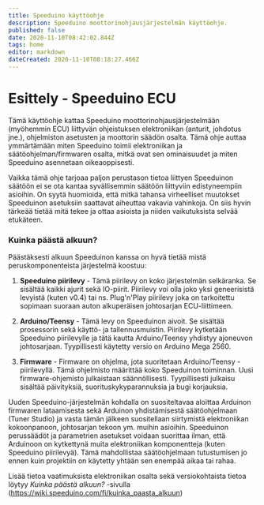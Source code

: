 ```yaml
---
title: Speeduino käyttöohje
description: Speeduino moottorinohjausjärjestelmän käyttöohje.
published: false
date: 2020-11-10T08:42:02.844Z
tags: home
editor: markdown
dateCreated: 2020-11-10T08:18:27.466Z
---
```


# Esittely - Speeduino ECU
Tämä käyttöohje kattaa Speeduino moottorinohjausjärjestelmään (myöhemmin ECU) liittyvän ohjeistuksen elektroniikan (anturit, johdotus jne.), ohjelmiston asetusten ja moottorin säädön osalta. Tämä ohje auttaa ymmärtämään miten Speeduino toimii elektroniikan ja säätöohjelman/firmwaren osalta, mitkä ovat sen ominaisuudet ja miten Speeduino asennetaan oikeaoppisesti.

Vaikka tämä ohje tarjoaa paljon perustason tietoa liittyen Speeduinon säätöön ei se ota kantaa syvällisemmin säätöön liittyviin edistyneempiin asioihin. On syytä huomioida, että mitkä tahansa virheelliset muutokset Speeduinon asetuksiin saattavat aiheuttaa vakavia vahinkoja. On siis hyvin tärkeää tietää mitä tekee ja ottaa asioista ja niiden vaikutuksista selvää etukäteen.

### Kuinka päästä alkuun?

Päästäksesti alkuun Speeduinon kanssa  on hyvä tietää mistä peruskomponenteista järjestelmä koostuu:

1. **Speeduino piirilevy** - Tämä piirilevy on koko järjestelmän selkäranka. Se sisältää kaikki ajurit sekä IO-piirit. Piirilevy voi olla joko yksi geneerisistä levyistä (kuten v0.4) tai ns. Plug'n'Play piirilevy joka on tarkoitettu sopimaan suoraan auton alkuperäisen johtosarjan ECU-liittimeen.

2. **Arduino/Teensy** - Tämä levy on Speeduinon aivoit. Se sisältää prosessorin sekä käyttö- ja tallennusmuistin. Piirilevy kytketään Speeduino piirilevylle ja tätä kautta Arduino/Teensy yhdistyy ajoneuvon johtosarjaan. Tyypillisesti käytetty versio on Arduino Mega 2560.

3. **Firmware** - Firmware on ohjelma, jota suoritetaan Arduino/Teensy -piirilevyllä. Tämä ohjelmisto määrittää koko Speeduinon toiminnan. Uusi firmware-ohjemisto julkaistaan säännöllisesti. Tyypillisesti julkaisu sisältää päivityksiä, suorituskykyparannuksia ja bugi korjauksia.

Uuden Speeduino-järjestelmän kohdalla on suositeltavaa aloittaa Arduinon firmwaren lataamisesta sekä Arduinon yhdistämisestä säätöohjelmaan (Tuner Studio) ja vasta tämän jälkeen suositellaan siirtymistä elektroniikan kokoonpanoon, johtosarjan tekoon ym. muihin asioihin. Speeduinon perussäädöt ja parametrien asetukset voidaan suorittaa ilman, että Arduinoon on kytkettynä muita elektroniikan komponentteja (kuten Speeduino piirilevyä). Tämä mahdollistaa säätöohjelmaan tutustumisen jo ennen kuin projektiin on käytetty yhtään sen enempää aikaa tai rahaa.

Lisää tietoa vaatimuksista elektroniikan osalta sekä versiokohtaista tietoa löytyy _Kuinka päästä alkuun?_ -sivulla (https://wiki.speeduino.com/fi/kuinka_paasta_alkuun)